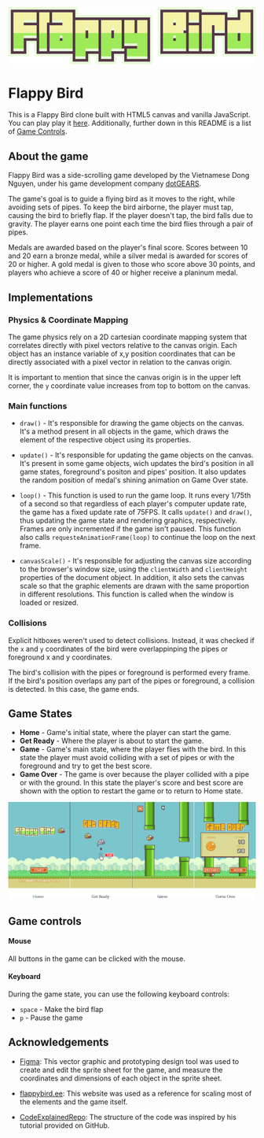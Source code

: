 <p align="center">
  <img alt="Flappy Bird" src="img/flappy_bird.png" />
</p>

# Flappy Bird
This is a Flappy Bird clone built with HTML5 canvas and vanilla JavaScript. You can play play it [here](https://mmarqs.github.io/FlappyBird/). Additionally, further down in this README is a list of [Game Controls](#game-controls).


## About the game
Flappy Bird was a side-scrolling game developed by the Vietnamese Dong Nguyen, under his game development company [dotGEARS](https://dotgears.com).

The game's goal is to guide a flying bird as it moves to the right, while avoiding sets of pipes. To keep the bird airborne, the player must tap, causing the bird to briefly flap. If the player doesn't tap, the bird falls due to gravity. The player earns one point each time the bird flies through a pair of pipes. 

Medals are awarded based on the player's final score. Scores between 10 and 20 earn a bronze medal, while a silver medal is awarded for scores of 20 or higher. A gold medal is given to those who score above 30 points, and players who achieve a score of 40 or higher receive a planinum medal.


## Implementations

### Physics & Coordinate Mapping
The game physics rely on a 2D cartesian coordinate mapping system that correlates directly with pixel vectors relative to the canvas origin. Each object has an instance variable of x,y position coordinates that can be directly associated with a pixel vector in relation to the canvas origin. 

It is important to mention that since the canvas origin is in the upper left corner, the ```y``` coordinate value increases from top to bottom on the canvas.
### Main functions
- ```draw()``` - It's responsible for drawing the game objects on the canvas. It's a method present in all objects in the game, which draws the element of the respective object using its properties.

- ```update()``` - It's responsible for updating the game objects on the canvas. It's present in some game objects, wich updates the bird's position in all game states, foreground's positon and pipes' position. It also updates the random position of medal's shining animation on Game Over state.

- ```loop()``` - This function is used to run the game loop. It runs every 1/75th of a second so that regardless of each player's computer update rate, the game has a fixed update rate of 75FPS. It calls ```update()``` and ```draw()```, thus updating the game state and rendering graphics, respectively. Frames are only incremented if the game isn't paused. This function also calls ```requesteAnimationFrame(loop)``` to continue the loop on the next frame.

- ```canvasScale()``` - It's responsible for adjusting the canvas size according to the browser's window size, using the ```clientWidth``` and ```clientHeight``` properties of the document object. In addition, it also sets the canvas scale so that the graphic elements are drawn with the same proportion in different resolutions. This function is called when the window is loaded or resized.
### Collisions
Explicit hitboxes weren't used to detect collisions. Instead, it was checked if the ```x``` and ```y``` coordinates of the bird were overlappinping the pipes or foreground x and y coordinates.

The bird's collision with the pipes or foreground is performed every frame. If the bird's position overlaps any part of the pipes or foreground, a collision is detected. In this case, the game ends.


## Game States
- **Home** - Game's initial state, where the player can start the game.
- **Get Ready** - Where the player is about to start the game.
- **Game** - Game's main state, where the player flies with the bird. In this state the player must avoid colliding with a set of pipes or with the foreground and try to get the best score.
- **Game Over** - The game is over because the player collided with a pipe or with the ground. In this state the player's score and best score are shown with the option to restart the game or to return to Home state.
<p align="center">
  <img alt="Game States" src="img/game_states.png" />
</p>


## Game controls
#### Mouse
All buttons in the game can be clicked with the mouse.
#### Keyboard
During the game state, you can use the following keyboard controls:
- ```space``` - Make the bird flap
- ```p``` - Pause the game


## Acknowledgements
- [Figma](https://www.figma.com): This vector graphic and prototyping design tool was used to create and edit the sprite sheet for the game, and measure the coordinates and dimensions of each object in the sprite sheet.

- [flappybird.ee](https://flappybird.ee): This website was used as a reference for scaling most of the elements and the game itself.

- [CodeExplainedRepo](https://github.com/CodeExplainedRepo): The structure of the code was inspired by his tutorial provided on GitHub.
